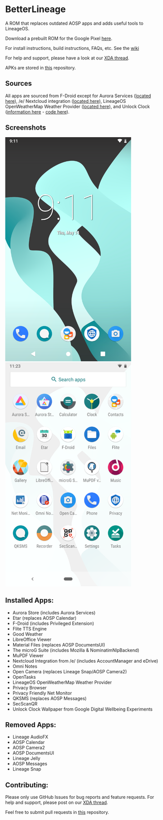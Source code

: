 # BetterLineage

A ROM that replaces outdated AOSP apps and adds useful tools to LineageOS.

Download a prebuilt ROM for the Google Pixel [here](https://www.androidfilehost.com/?w=files&flid=312384).

For install instructions, build instructions, FAQs, etc. See the [wiki](http://wiki.betterlineage.com)

For help and support, please have a look at our [XDA thread](http://xda.betterlineage.com).

APKs are stored in [this](https://github.com/BetterLineage/android_prebuilts_prebuiltapks) repository.

## Sources

All apps are sourced from F-Droid except for Aurora Services ([located here](https://gitlab.com/AuroraOSS/AuroraServices/-/releases)), /e/ Nextcloud integration ([located here](https://gitlab.e.foundation/e/os/android_prebuilts_prebuiltapks/-/tree/master/)), LineageOS OpenWeatherMap Weather Provider ([located here](https://download.lineageos.org/extras)), and Unlock Clock ([information here](https://experiments.withgoogle.com/unlock-clock) - [code here](https://github.com/BetterLineage/digital-wellbeing-experiments-toolkit/tree/master/liveWallpaper/data-livewallpaper)).

## Screenshots

<img src="https://raw.githubusercontent.com/BetterLineage/BetterLineage/master/screenshots/1.png" alt="Default home screen" width="400" />&nbsp;&nbsp;&nbsp;&nbsp;&nbsp;&nbsp;&nbsp;&nbsp;&nbsp;&nbsp;<img src="https://raw.githubusercontent.com/BetterLineage/BetterLineage/master/screenshots/2.png" alt="Default apps" width="400" />

## Installed Apps:

* Aurora Store (includes Aurora Services)
* Etar (replaces AOSP Calendar)
* F-Droid (includes Privileged Extension)
* Flite TTS Engine
* Good Weather
* LibreOffice Viewer
* Material Files (replaces AOSP DocumentsUI)
* The microG Suite (includes Mozilla & NominatimNlpBackend)
* MuPDF Viewer
* Nextcloud Integration from /e/ (includes AccountManager and eDrive)
* Omni Notes
* Open Camera (replaces Lineage Snap/AOSP Camera2)
* OpenTasks
* LineageOS OpenWeatherMap Weather Provider
* Privacy Browser
* Privacy Friendly Net Monitor
* QKSMS (replaces AOSP Messages)
* SecScanQR
* Unlock Clock Wallpaper from Google Digital Wellbeing Experiments

## Removed Apps:

* Lineage AudioFX
* AOSP Calendar
* AOSP Camera2
* AOSP DocumentsUI
* Lineage Jelly
* AOSP Messages
* Lineage Snap

## Contributing:

Please only use GitHub Issues for bug reports and feature requests. For help and support, please post on our [XDA thread](http://xda.betterlineage.com).

Feel free to submit pull requests in [this](https://github.com/BetterLineage/android_prebuilts_prebuiltapks) repository.
